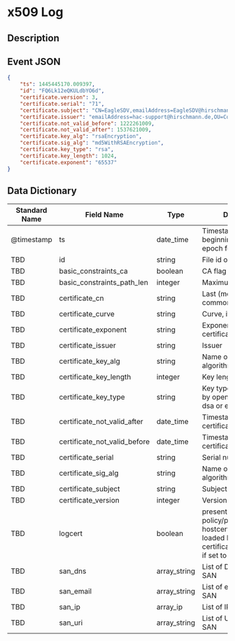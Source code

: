 # x509 Log

## Description

## Event JSON

```json
{
    "ts": 1445445170.009397,
    "id": "FQ6Lk12eQKULdbYO6d",
    "certificate.version": 3,
    "certificate.serial": "71",
    "certificate.subject": "CN=EagleSDV,emailAddress=EagleSDV@hirschmann.de,CN=EagleSDV,OU=EagleSDV,O=Hirschmann Automation and Control GmbH,L=Neckartenzlingen,ST=BW,C=DE",
    "certificate.issuer": "emailAddress=hac-support@hirschmann.de,OU=Competence Center,O=Hirschmann Automation and Control GmbH,ST=Germany,L=Neckartenzlingen,C=DE",
    "certificate.not_valid_before": 1222261009,
    "certificate.not_valid_after": 1537621009,
    "certificate.key_alg": "rsaEncryption",
    "certificate.sig_alg": "md5WithRSAEncryption",
    "certificate.key_type": "rsa",
    "certificate.key_length": 1024,
    "certificate.exponent": "65537"
}
```

## Data Dictionary

|	        Standard Name       	|            Field Name             |       	    Type            	|   	    Description          	|	     Sample Value           	|
|	-------------------------------	|	-------------------------------	|	-------------------------------	|	-------------------------------	|	-------------------------------	|
|     @timestamp     |     ts               |     date_time     |        Timestamp of the beginning of the event in epoch format     |     `1300475167.096535`  |
|     TBD     |     id     |     string     |     File id of this certificate     |     ``     |
|     TBD     |     basic_constraints_ca     |     boolean     |     CA flag set    |   `false` |
|     TBD     |     basic_constraints_path_len     |     integer     |     Maximum path length  |   ``  |
|     TBD     |     certificate_cn     |     string     |     Last (most specific) common name     |     ``     |
|     TBD     |     certificate_curve     |     string     |     Curve, if EC-certificate   |   ``  |
|     TBD     |     certificate_exponent     |     string     |     Exponent, if RSA-certificate    |   ``  |
|     TBD     |     certificate_issuer     |     string     |     Issuer     |     ``     |
|     TBD     |     certificate_key_alg     |     string     |     Name of the key algorithm    |   `rsaEncryption` |
|     TBD     |     certificate_key_length     |     integer     |     Key length in bits   |  `2084`   |
|     TBD     |     certificate_key_type     |     string     |     Key type, if key parsable by openssl (either rsa, dsa or ec)     |     `rsa`    |
|     TBD     |     certificate_not_valid_after|date_time|Timestamp after when certificate is not valid     |     ``     |
|     TBD     |     certificate_not_valid_before|date_time|Timestamp before when certificate is not valid     |     ``     |
|     TBD     |     certificate_serial     |     string     |     Serial number.   |    `01F4DB;2F00024CD8CBAD57B4A422DB55000000022CD8` |
|     TBD     |     certificate_sig_alg     |     string     |     Name of the signature algorithm  |   `dsaWithSHA1`   |
|     TBD     |     certificate_subject     |     string     |     Subject     |     ``     |
|     TBD     |     certificate_version     |     integer     |     Version number     |     ``     |
|     TBD     |     logcert     |     boolean     |          present if policy/protocols/ssl/log-hostcerts-only.bro is loaded Logging of certificate is suppressed if set to F |     `true`     |
|     TBD     |     san_dns     |     array_string     |     List of DNS entries in SAN |   `bobsyauncle.domain.local`  |
|     TBD     |     san_email     |     array_string     |     List of email entries in SAN |   `bobsyauncle@somedomain.local`  |
|     TBD     |     san_ip     |     array_ip     |     List of IP entries in SAN   |   `10.1.1.1`  |
|     TBD     |     san_uri     |     array_string     |     List of URI entries in SAN |   `/bobs/ya/uncle/uncl.txt`   |